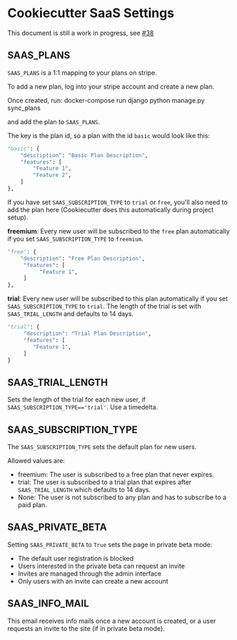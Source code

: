 # Cookiecutter SaaS Settings

This document is still a work in progress, see [#38](https://github.com/jayfk/cookiecutter-saas/issues/38)

## SAAS_PLANS

`SAAS_PLANS` is a 1:1 mapping to your plans on stripe.

To add a new plan, log into your stripe account and create a new plan.

Once created, run:
    docker-compose run django python manage.py sync_plans

and add the plan to `SAAS_PLANS`.

The key is the plan id, so a plan with the id `basic` would look like this:

```python
"basic": {
    "description": "Basic Plan Description",
    "features": [
        "Feature 1",
        "Feature 2",
    ]
},
```

If you have set `SAAS_SUBSCRIPTION_TYPE` to `trial` or `free`, you'll also need to add the plan here 
(Cookiecutter does this automatically during project setup). 

**freemium**:
Every new user will be subscribed to the `free` plan automatically if you set `SAAS_SUBSCRIPTION_TYPE` to `freemium`.

```python
"free": {
    "description": "Free Plan Description",
     "features": [
          "Feature 1",
     ]
},
```

**trial**:
Every new user will be subscribed to this plan automatically if you set `SAAS_SUBSCRIPTION_TYPE` to `trial`. 
The length of the trial is set with `SAAS_TRIAL_LENGTH` and defaults to 14 days.

```python
"trial": {
     "description": "Trial Plan Description",
     "features": [
        "Feature 1",
     ]
}
```

## SAAS_TRIAL_LENGTH

Sets the length of the trial for each new user, if `SAAS_SUBSCRIPTION_TYPE=='trial'`. Use a timedelta.

## SAAS_SUBSCRIPTION_TYPE

The `SAAS_SUBSCRIPTION_TYPE` sets the default plan for new users. 

Allowed values are:
- freemium: The user is subscribed to a free plan that never expires.
- trial: The user is subscribed to a trial plan that expires after `SAAS_TRIAL_LENGTH` which defaults to 14 days.
- None: The user is not subscribed to any plan and has to subscribe to a paid plan.

## SAAS_PRIVATE_BETA

Setting `SAAS_PRIVATE_BETA` to `True` sets the page in private beta mode:

- The default user registration is blocked
- Users interested in the private beta can request an invite
- Invites are managed through the admin interface
- Only users with an invite can create a new account

## SAAS_INFO_MAIL

This email receives info mails once a new account is created, or a user requests an invite to the site (if in private beta mode).
